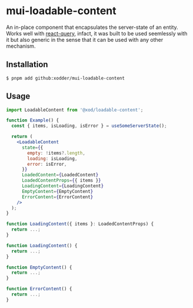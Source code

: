 # mui-loadable-content
An in-place component that encapsulates the server-state of an entity. Works well with [react-query](https://tanstack.com/query), infact, it was built to be used seemlessly with it but also generic in the sense that it can be used with any other mechanism.

## Installation
```console
$ pnpm add github:xodder/mui-loadable-content
```

## Usage
```jsx
import LoadableContent from '@xod/loadable-content';

function Example() {
  const { items, isLoading, isError } = useSomeServerState();

  return (
    <LoadableContent
      state={{
        empty: !items?.length,
        loading: isLoading,
        error: isError,
      }}
      LoadedContent={LoadedContent}
      LoadedContentProps={{ items }}
      LoadingContent={LoadingContent}
      EmptyContent={EmptyContent}
      ErrorContent={ErrorContent}
    />
  );
}

function LoadingContent({ items }: LoadedContentProps) {
  return ...;
}

function LoadingContent() {
  return ...;
}

function EmptyContent() {
  return ...;
}

function ErrorContent() {
  return ...;
}

```
